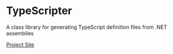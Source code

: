 # TypeScripter
A class library for generating TypeScript definition files from .NET assemblies

[Project Site](http://cjlpowers.github.io/TypeScripter/)
